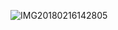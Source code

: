 ![IMG20180216142805](https://user-images.githubusercontent.com/61218021/78466571-a349a380-772c-11ea-98ad-e2b6c468d62f.jpg)
